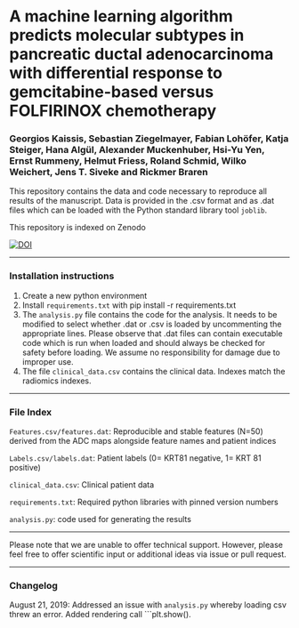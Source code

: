 # A machine learning algorithm predicts molecular subtypes in pancreatic ductal adenocarcinoma with differential response to gemcitabine-based versus FOLFIRINOX chemotherapy

### Georgios Kaissis, Sebastian Ziegelmayer, Fabian Lohöfer, Katja Steiger, Hana Algül, Alexander Muckenhuber, Hsi-Yu Yen, Ernst Rummeny, Helmut Friess, Roland Schmid, Wilko Weichert, Jens T. Siveke and Rickmer Braren

This repository contains the data and code necessary to reproduce all results of the manuscript. Data is provided in the .csv format and as .dat files which can be loaded with the Python standard library tool ```joblib```.

This repository is indexed on Zenodo 

[![DOI](https://zenodo.org/badge/188212363.svg)](https://zenodo.org/badge/latestdoi/188212363)

---
### Installation instructions

1. Create a new python environment
2. Install ```requirements.txt``` with pip install -r requirements.txt
3. The ```analysis.py``` file contains the code for the analysis. It needs to be modified to select whether .dat or .csv is loaded by uncommenting the appropriate lines. Please observe that .dat files can contain executable code which is run when loaded and should always be checked for safety before loading. We assume no responsibility for damage due to improper use.
4. The file ```clinical_data.csv``` contains the clinical data. Indexes match the radiomics indexes.

---
### File Index

```Features.csv/features.dat```: Reproducible and stable features (N=50) derived from the ADC maps alongside feature names and patient indices

```Labels.csv/labels.dat```: Patient labels (0= KRT81 negative, 1= KRT 81 positive)

```clinical_data.csv```: Clinical patient data

```requirements.txt```: Required python libraries with pinned version numbers

```analysis.py```: code used for generating the results

---
Please note that we are unable to offer technical support. However, please feel free to offer scientific input or additional ideas via issue or pull request.

---

### Changelog

August 21, 2019: Addressed an issue with ```analysis.py``` whereby loading csv threw an error. Added rendering call ```plt.show(). 
